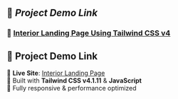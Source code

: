 ## 🚀 *Project Demo Link*

### 🔗 [Interior Landing Page Using Tailwind CSS v4](https://tailwind-v4-interior.netlify.app/)
## 🌟 Project Demo Link

🎯 **Live Site**: [Interior Landing Page](https://tailwind-v4-interior.netlify.app/)  
🎨 Built with **Tailwind CSS v4.1.11** & **JavaScript**  
📱 Fully responsive & performance optimized  
